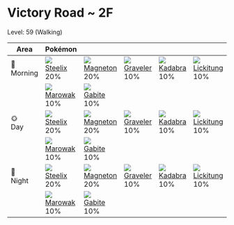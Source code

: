 # Victory Road ~ 2F
Level: 59 (Walking)

Area         | Pokémon                        | &nbsp;                          | &nbsp;                          | &nbsp;                         | &nbsp;                           | &nbsp;                        | 
---          | ---                            | ---                             | ---                             | ---                            | ---                              | ---                           | 
🌅<br>Morning | ![][208]<br> [Steelix]<br> 20% | ![][082]<br> [Magneton]<br> 20% | ![][075]<br> [Graveler]<br> 10% | ![][064]<br> [Kadabra]<br> 10% | ![][108]<br> [Lickitung]<br> 10% | ![][042]<br> [Golbat]<br> 10% | 
&nbsp;       | ![][105]<br> [Marowak]<br> 10% | ![][444]<br> [Gabite]<br> 10%   | &nbsp;                          | &nbsp;                         | &nbsp;                           | &nbsp;                        | 
🌞<br>Day     | ![][208]<br> [Steelix]<br> 20% | ![][082]<br> [Magneton]<br> 20% | ![][075]<br> [Graveler]<br> 10% | ![][064]<br> [Kadabra]<br> 10% | ![][108]<br> [Lickitung]<br> 10% | ![][042]<br> [Golbat]<br> 10% | 
&nbsp;       | ![][105]<br> [Marowak]<br> 10% | ![][444]<br> [Gabite]<br> 10%   | &nbsp;                          | &nbsp;                         | &nbsp;                           | &nbsp;                        | 
🌙<br>Night   | ![][208]<br> [Steelix]<br> 20% | ![][082]<br> [Magneton]<br> 20% | ![][075]<br> [Graveler]<br> 10% | ![][064]<br> [Kadabra]<br> 10% | ![][108]<br> [Lickitung]<br> 10% | ![][042]<br> [Golbat]<br> 10% | 
&nbsp;       | ![][105]<br> [Marowak]<br> 10% | ![][444]<br> [Gabite]<br> 10%   | &nbsp;                          | &nbsp;                         | &nbsp;                           | &nbsp;                        | 

[Golbat]: ../../pokemon_changes/042/
[Kadabra]: ../../pokemon_changes/064/
[Graveler]: ../../pokemon_changes/075/
[Magneton]: ../../pokemon_changes/082/
[Marowak]: ../../pokemon_changes/105/
[Lickitung]: ../../pokemon_changes/108/
[Steelix]: ../../pokemon_changes/208/
[Gabite]: ../../pokemon_changes/444/
[042]: ../img/pokemon/042.png
[064]: ../img/pokemon/064.png
[075]: ../img/pokemon/075.png
[082]: ../img/pokemon/082.png
[105]: ../img/pokemon/105.png
[108]: ../img/pokemon/108.png
[208]: ../img/pokemon/208.png
[444]: ../img/pokemon/444.png
